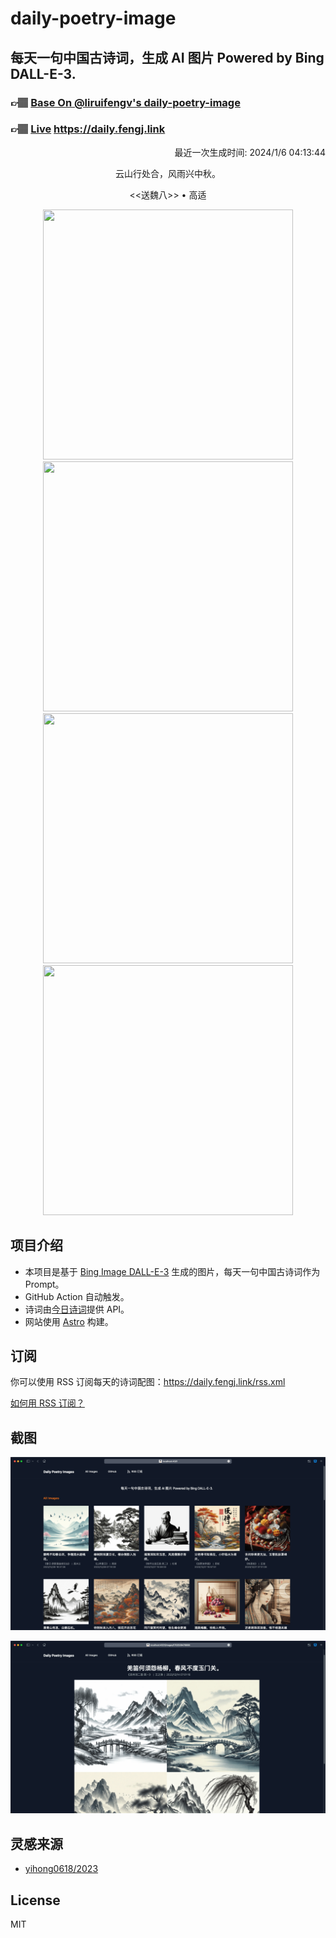 
# daily-poetry-image

## 每天一句中国古诗词，生成 AI 图片 Powered by Bing DALL-E-3.

### 👉🏽 [Base On @liruifengv's daily-poetry-image](https://github.com/liruifengv/daily-poetry-image)

### 👉🏽 [Live](https://daily.fengj.link) https://daily.fengj.link

<p align="right">
  最近一次生成时间: 2024/1/6 04:13:44
</p>
<p align="center">
云山行处合，风雨兴中秋。
</p>
<p align="center">
<<送魏八>> • 高适
</p>
<p align="center">
<img src="https://tse1.mm.bing.net/th/id/OIG.JtB80cEbgiIkZ2xZeUI8" height="400" width="400" />
<img src="https://tse2.mm.bing.net/th/id/OIG.2NA9knMK9AFVwb8H2c16" height="400" width="400" />
<img src="https://tse1.mm.bing.net/th/id/OIG.d4o0pGhgReKGv7MyEz_n" height="400" width="400" />
<img src="https://tse2.mm.bing.net/th/id/OIG.Rl_gOL09hYwc1K__ClJ4" height="400" width="400" />
</p>

## 项目介绍

-   本项目是基于 [Bing Image DALL-E-3](https://www.bing.com/images/create) 生成的图片，每天一句中国古诗词作为 Prompt。
-   GitHub Action 自动触发。
-   诗词由[今日诗词](https://www.jinrishici.com/)提供 API。
-   网站使用 [Astro](https://astro.build) 构建。

## 订阅

你可以使用 RSS 订阅每天的诗词配图：https://daily.fengj.link/rss.xml

[如何用 RSS 订阅？](https://zhuanlan.zhihu.com/p/55026716)

## 截图

![图片列表](./screenshots/Snipaste_2023-12-28_21-00-26.png)

![图片详情](./screenshots/Snipaste_2023-12-28_21-00-53.png)

## 灵感来源

-   [yihong0618/2023](https://github.com/yihong0618/2023)

## License

MIT
